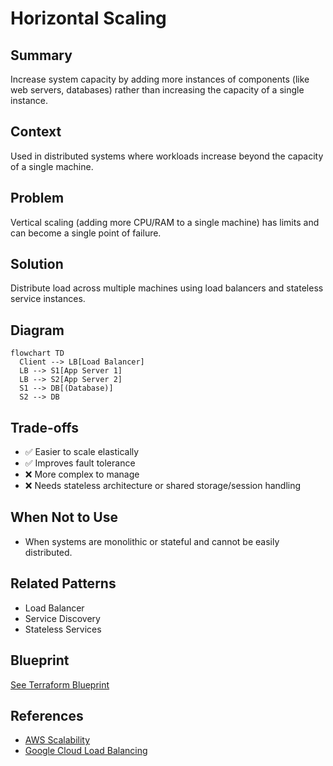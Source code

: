 # Horizontal Scaling

## Summary
Increase system capacity by adding more instances of components (like web servers, databases) rather than increasing the capacity of a single instance.

## Context
Used in distributed systems where workloads increase beyond the capacity of a single machine.

## Problem
Vertical scaling (adding more CPU/RAM to a single machine) has limits and can become a single point of failure.

## Solution
Distribute load across multiple machines using load balancers and stateless service instances.

## Diagram

```mermaid
flowchart TD
  Client --> LB[Load Balancer]
  LB --> S1[App Server 1]
  LB --> S2[App Server 2]
  S1 --> DB[(Database)]
  S2 --> DB
```

## Trade-offs
- ✅ Easier to scale elastically
- ✅ Improves fault tolerance
- ❌ More complex to manage
- ❌ Needs stateless architecture or shared storage/session handling

## When Not to Use
- When systems are monolithic or stateful and cannot be easily distributed.

## Related Patterns
- Load Balancer
- Service Discovery
- Stateless Services

## Blueprint
[See Terraform Blueprint](../../blueprints/terraform/horizontal-scaling.tf)

## References
- [AWS Scalability](https://aws.amazon.com/architecture/scalability/)
- [Google Cloud Load Balancing](https://cloud.google.com/load-balancing)
